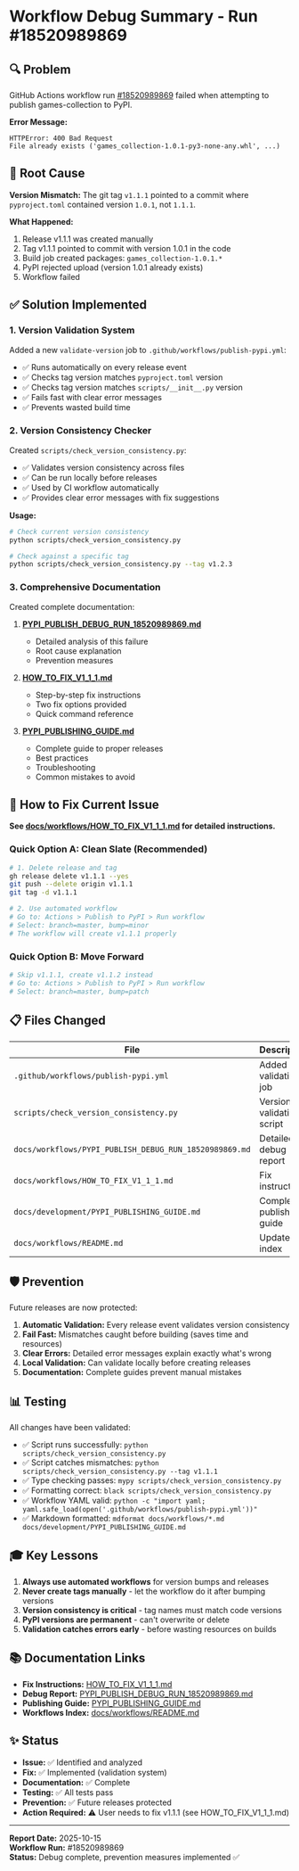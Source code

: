 # Workflow Debug Summary - Run #18520989869

## 🔍 Problem

GitHub Actions workflow run [#18520989869](https://github.com/saint2706/Games/actions/runs/18520989869) failed when attempting to publish games-collection to PyPI.

**Error Message:**

```
HTTPError: 400 Bad Request
File already exists ('games_collection-1.0.1-py3-none-any.whl', ...)
```

## 🎯 Root Cause

**Version Mismatch:** The git tag `v1.1.1` pointed to a commit where `pyproject.toml` contained version `1.0.1`, not `1.1.1`.

**What Happened:**

1. Release v1.1.1 was created manually
2. Tag v1.1.1 pointed to commit with version 1.0.1 in the code
3. Build job created packages: `games_collection-1.0.1.*`
4. PyPI rejected upload (version 1.0.1 already exists)
5. Workflow failed

## ✅ Solution Implemented

### 1. Version Validation System

Added a new `validate-version` job to `.github/workflows/publish-pypi.yml`:

- ✅ Runs automatically on every release event
- ✅ Checks tag version matches `pyproject.toml` version
- ✅ Checks tag version matches `scripts/__init__.py` version
- ✅ Fails fast with clear error messages
- ✅ Prevents wasted build time

### 2. Version Consistency Checker

Created `scripts/check_version_consistency.py`:

- ✅ Validates version consistency across files
- ✅ Can be run locally before releases
- ✅ Used by CI workflow automatically
- ✅ Provides clear error messages with fix suggestions

**Usage:**

```bash
# Check current version consistency
python scripts/check_version_consistency.py

# Check against a specific tag
python scripts/check_version_consistency.py --tag v1.2.3
```

### 3. Comprehensive Documentation

Created complete documentation:

1. **[PYPI_PUBLISH_DEBUG_RUN_18520989869.md](docs/workflows/PYPI_PUBLISH_DEBUG_RUN_18520989869.md)**
   - Detailed analysis of this failure
   - Root cause explanation
   - Prevention measures

2. **[HOW_TO_FIX_V1_1_1.md](docs/workflows/HOW_TO_FIX_V1_1_1.md)**
   - Step-by-step fix instructions
   - Two fix options provided
   - Quick command reference

3. **[PYPI_PUBLISHING_GUIDE.md](docs/development/PYPI_PUBLISHING_GUIDE.md)**
   - Complete guide to proper releases
   - Best practices
   - Troubleshooting
   - Common mistakes to avoid

## 🔧 How to Fix Current Issue

**See [docs/workflows/HOW_TO_FIX_V1_1_1.md](docs/workflows/HOW_TO_FIX_V1_1_1.md) for detailed instructions.**

### Quick Option A: Clean Slate (Recommended)

```bash
# 1. Delete release and tag
gh release delete v1.1.1 --yes
git push --delete origin v1.1.1
git tag -d v1.1.1

# 2. Use automated workflow
# Go to: Actions > Publish to PyPI > Run workflow
# Select: branch=master, bump=minor
# The workflow will create v1.1.1 properly
```

### Quick Option B: Move Forward

```bash
# Skip v1.1.1, create v1.1.2 instead
# Go to: Actions > Publish to PyPI > Run workflow
# Select: branch=master, bump=patch
```

## 📋 Files Changed

| File                                                                  | Description                     |
| --------------------------------------------------------------------- | ------------------------------- |
| `.github/workflows/publish-pypi.yml`                                  | Added validation job            |
| `scripts/check_version_consistency.py`                                | Version validation script       |
| `docs/workflows/PYPI_PUBLISH_DEBUG_RUN_18520989869.md`                | Detailed debug report           |
| `docs/workflows/HOW_TO_FIX_V1_1_1.md`                                 | Fix instructions                |
| `docs/development/PYPI_PUBLISHING_GUIDE.md`                           | Complete publishing guide       |
| `docs/workflows/README.md`                                            | Updated index                   |

## 🛡️ Prevention

Future releases are now protected:

1. **Automatic Validation:** Every release event validates version consistency
2. **Fail Fast:** Mismatches caught before building (saves time and resources)
3. **Clear Errors:** Detailed error messages explain exactly what's wrong
4. **Local Validation:** Can validate locally before creating releases
5. **Documentation:** Complete guides prevent manual mistakes

## 📊 Testing

All changes have been validated:

- ✅ Script runs successfully: `python scripts/check_version_consistency.py`
- ✅ Script catches mismatches: `python scripts/check_version_consistency.py --tag v1.1.1`
- ✅ Type checking passes: `mypy scripts/check_version_consistency.py`
- ✅ Formatting correct: `black scripts/check_version_consistency.py`
- ✅ Workflow YAML valid: `python -c "import yaml; yaml.safe_load(open('.github/workflows/publish-pypi.yml'))"`
- ✅ Markdown formatted: `mdformat docs/workflows/*.md docs/development/PYPI_PUBLISHING_GUIDE.md`

## 🎓 Key Lessons

1. **Always use automated workflows** for version bumps and releases
2. **Never create tags manually** - let the workflow do it after bumping versions
3. **Version consistency is critical** - tag names must match code versions
4. **PyPI versions are permanent** - can't overwrite or delete
5. **Validation catches errors early** - before wasting resources on builds

## 📚 Documentation Links

- **Fix Instructions:** [HOW_TO_FIX_V1_1_1.md](docs/workflows/HOW_TO_FIX_V1_1_1.md)
- **Debug Report:** [PYPI_PUBLISH_DEBUG_RUN_18520989869.md](docs/workflows/PYPI_PUBLISH_DEBUG_RUN_18520989869.md)
- **Publishing Guide:** [PYPI_PUBLISHING_GUIDE.md](docs/development/PYPI_PUBLISHING_GUIDE.md)
- **Workflows Index:** [docs/workflows/README.md](docs/workflows/README.md)

## ✨ Status

- **Issue:** ✅ Identified and analyzed
- **Fix:** ✅ Implemented (validation system)
- **Documentation:** ✅ Complete
- **Testing:** ✅ All tests pass
- **Prevention:** ✅ Future releases protected
- **Action Required:** ⚠️ User needs to fix v1.1.1 (see HOW_TO_FIX_V1_1_1.md)

---

**Report Date:** 2025-10-15  
**Workflow Run:** #18520989869  
**Status:** Debug complete, prevention measures implemented ✅
